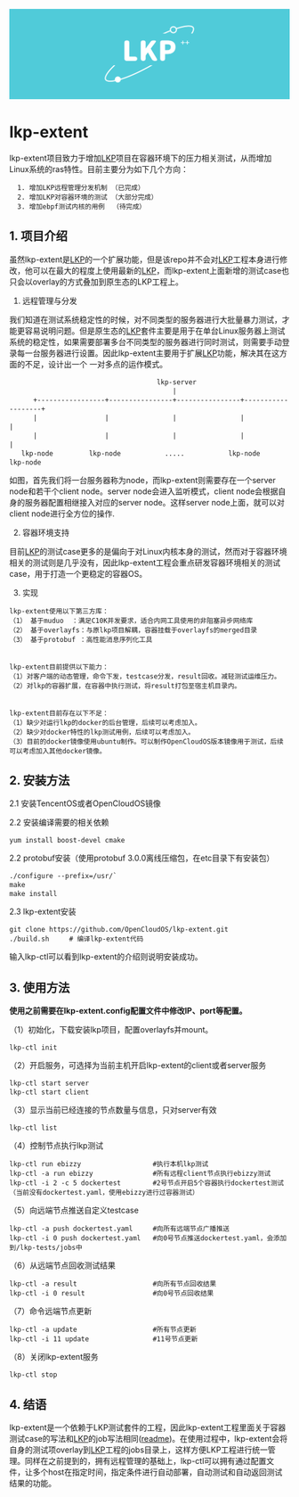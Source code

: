 ![img](images/lkp.png)

# lkp-extent

lkp-extent项目致力于增加[LKP](https://github.com/intel/lkp-tests "LKP")项目在容器环境下的压力相关测试，从而增加Linux系统的ras特性。目前主要分为如下几个方向：
```
  1. 增加LKP远程管理分发机制 （已完成）
  2. 增加LKP对容器环境的测试 （大部分完成）
  3. 增加ebpf测试内核的用例  （待完成）
```

## 1. 项目介绍

  虽然lkp-extent是[LKP](https://github.com/intel/lkp-tests "LKP")的一个扩展功能，但是该repo并不会对[LKP](https://github.com/intel/lkp-tests "LKP")工程本身进行修改，他可以在最大的程度上使用最新的[LKP](https://github.com/intel/lkp-tests "LKP")，而lkp-extent上面新增的测试case也只会以overlay的方式叠加到原生态的LKP工程上。

  1) 远程管理与分发
  
  我们知道在测试系统稳定性的时候，对不同类型的服务器进行大批量暴力测试，才能更容易说明问题。但是原生态的[LKP](https://github.com/intel/lkp-tests "LKP")套件主要是用于在单台Linux服务器上测试系统的稳定性，如果需要部署多台不同类型的服务器进行同时测试，则需要手动登录每一台服务器进行设置。因此lkp-extent主要用于扩展[LKP](https://github.com/intel/lkp-tests "LKP")功能，解决其在这方面的不足，设计出一个 一对多点的运作模式。

                                         lkp-server
                                             |
          +-----------------+----------------+----------------+-------------------+
          |                 |                |                |                   |
          |                 |                |                |                   |
       lkp-node         lkp-node           .....           lkp-node           lkp-node

  如图，首先我们将一台服务器称为node，而lkp-extent则需要存在一个server node和若干个client node。server node会进入监听模式，client node会根据自身的服务器配置相继接入对应的server node。这样server node上面，就可以对client node进行全方位的操作.

  2) 容器环境支持

  目前[LKP](https://github.com/intel/lkp-tests "LKP")的测试case更多的是偏向于对Linux内核本身的测试，然而对于容器环境相关的测试则是几乎没有，因此lkp-extent工程会重点研发容器环境相关的测试case，用于打造一个更稳定的容器OS。
  
  3) 实现
  ```
  lkp-extent使用以下第三方库：
  （1） 基于muduo  ：满足C10K并发要求，适合内网工具使用的非阻塞异步网络库
  （2） 基于overlayfs：与原lkp项目解耦，容器挂载于overlayfs的merged目录
  （3） 基于protobuf ：高性能消息序列化工具


  lkp-extent目前提供以下能力：
  （1）对客户端的动态管理，命令下发，testcase分发，result回收。减轻测试运维压力。
  （2）对lkp的容器扩展，在容器中执行测试，将result打包至宿主机目录内。


  lkp-extent目前存在以下不足：
  （1）缺少对运行lkp的docker的后台管理，后续可以考虑加入。
  （2）缺少对docker特性的lkp测试用例，后续可以考虑加入。
  （3）目前的docker镜像使用ubuntu制作。可以制作OpenCloudOS版本镜像用于测试，后续可以考虑加入其他docker镜像。
  ```
  
## 2. 安装方法
  2.1 安装TencentOS或者OpenCloudOS镜像

  2.2 安装编译需要的相关依赖
  ```
  yum install boost-devel cmake
  ```
  2.2 protobuf安装（使用protobuf 3.0.0离线压缩包，在etc目录下有安装包）
  ```
  ./configure --prefix=/usr/`
  make
  make install
  ```
  
  2.3 lkp-extent安装
  
  ```
  git clone https://github.com/OpenCloudOS/lkp-extent.git
  ./build.sh     # 编译lkp-extent代码
  ```
  
  输入lkp-ctl可以看到lkp-extent的介绍则说明安装成功。
 
## 3. 使用方法

  **使用之前需要在lkp-extent.config配置文件中修改IP、port等配置。**
  
（1）初始化，下载安装lkp项目，配置overlayfs并mount。
  ```
  lkp-ctl init
  ```

（2）开启服务，可选择为当前主机开启lkp-extent的client或者server服务
  ```
  lkp-ctl start server  
  lkp-ctl start client
  ```
    
（3）显示当前已经连接的节点数量与信息，只对server有效
  ```
  lkp-ctl list
  ```
    
（4）控制节点执行lkp测试
  ```
  lkp-ctl run ebizzy                  #执行本机lkp测试  
  lkp-ctl -a run ebizzy               #所有远程client节点执行ebizzy测试   
  lkp-ctl -i 2 -c 5 dockertest        #2号节点开启5个容器执行dockertest测试（当前没有dockertest.yaml，使用ebizzy进行过容器测试）
  ```
  
（5）向远端节点推送自定义testcase
  ```
  lkp-ctl -a push dockertest.yaml     #向所有远端节点广播推送  
  lkp-ctl -i 0 push dockertest.yaml   #向0号节点推送dockertest.yaml，会添加到/lkp-tests/jobs中
  ```
    
（6）从远端节点回收测试结果
  ```
  lkp-ctl -a result                   #向所有节点回收结果
  lkp-ctl -i 0 result                 #向0号节点回收结果
  ```
    
（7）命令远端节点更新
  ```
  lkp-ctl -a update                   #所有节点更新
  lkp-ctl -i 11 update                #11号节点更新
  ```
    
（8）关闭lkp-extent服务
  ```
  lkp-ctl stop
  ```
  
  ## 4. 结语
  lkp-extent是一个依赖于LKP测试套件的工程，因此lkp-extent工程里面关于容器测试case的写法和[LKP](https://github.com/intel/lkp-tests "LKP")的job写法相同([readme](https://github.com/intel/lkp-tests/blob/master/doc/add-testcase.md "how to"))。在使用过程中，lkp-extent会将自身的测试项overlay到[LKP](https://github.com/intel/lkp-tests "LKP")工程的jobs目录上，这样方便LKP工程进行统一管理。同样在之前提到的，拥有远程管理的基础上，lkp-ctl可以拥有通过配置文件，让多个host在指定时间，指定条件进行自动部署，自动测试和自动返回测试结果的功能。
  
